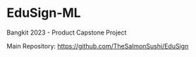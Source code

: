 # EduSign-ML
 Bangkit 2023 - Product Capstone Project

Main Repository: https://github.com/TheSalmonSushi/EduSign

